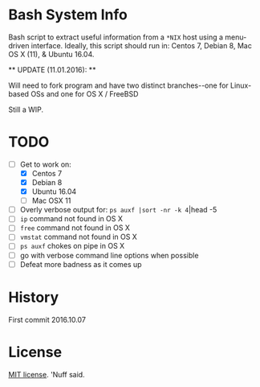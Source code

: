 # Bash System Info  

Bash script to extract useful information from a `*NIX` host using a menu-driven interface.
Ideally, this script should run in: Centos 7, Debian 8, Mac OS X (11), & Ubuntu 16.04. 

** UPDATE (11.01.2016): ** 

Will need to fork program and have two distinct branches--one for Linux-based OSs and one for OS X / FreeBSD

Still a WIP.  

# TODO

- [ ] Get to work on: 
    - [x] Centos 7
    - [x] Debian 8
    - [x] Ubuntu 16.04
    - [ ] Mac OSX 11
- [ ] Overly verbose output for: `ps auxf |sort -nr -k 4`|head -5 
- [ ] `ip` command not found in OS X 
- [ ] `free` command not found in OS X
- [ ] `vmstat` command not found in OS X 
- [ ] `ps auxf` chokes on pipe in OS X  
- [ ] go with verbose command line options when possible 
- [ ] Defeat more badness as it comes up

# History 

First commit 2016.10.07

# License 

[MIT license](https://opensource.org/licenses/MIT). 'Nuff said. 
